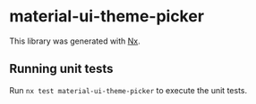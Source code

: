 # material-ui-theme-picker

This library was generated with [Nx](https://nx.dev).

## Running unit tests

Run `nx test material-ui-theme-picker` to execute the unit tests.
